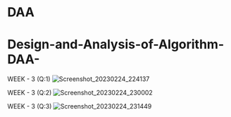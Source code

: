 # DAA
# Design-and-Analysis-of-Algorithm-DAA-

WEEK - 3 (Q:1)
![Screenshot_20230224_224137](https://user-images.githubusercontent.com/124770555/221248084-559d8fba-571e-481e-9785-9b1e497d41ee.png)

WEEK - 3 (Q:2)
![Screenshot_20230224_230002](https://user-images.githubusercontent.com/124770555/221248108-9158e04c-2875-482b-8235-ca7a7841c6a4.png)

WEEK - 3 (Q:3)
![Screenshot_20230224_231449](https://user-images.githubusercontent.com/124770555/221251559-8b042206-3001-4d2d-a442-9c1b76463174.png)
